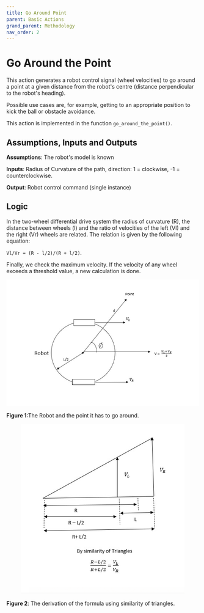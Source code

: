 ```yaml
---
title: Go Around Point
parent: Basic Actions
grand_parent: Methodology
nav_order: 2
---
```


# Go Around the Point
This action generates a robot control signal (wheel velocities) to go around a point at a given distance from the robot's centre 
(distance perpendicular to the robot's heading).

Possible use cases are, for example, getting to an appropriate position to kick the ball or obstacle avoidance.

This action is implemented in the function `go_around_the_point()`. 

## Assumptions, Inputs and Outputs
__Assumptions__: The robot's model is known

__Inputs__: Radius of Curvature of the path, direction: 1 = clockwise, -1 = counterclockwise.

__Output__: Robot control command (single instance)

## Logic
In the two-wheel differential drive system the radius of curvature (R), the distance between wheels (l) and the ratio of velocities of the left (Vl) and the
right (Vr) wheels are related. The relation is given by the following equation:

`Vl/Vr = (R - l/2)/(R + l/2)`.

Finally, we check the maximum velocity. If the velocity of any wheel exceeds a threshold value, a new calculation is done.

<p align="center">
  <img src="../../Images/GoingAroundOne.jpeg">
</p>

__Figure 1__:The Robot and the point it has to go around.

<p align="center">
  <img src="../../Images/GoAroundAPoint.png">
</p>

__Figure 2__:</b> The derivation of the formula using similarity of triangles.
